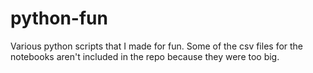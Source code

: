 # python-fun
Various python scripts that I made for fun.
Some of the csv files for the notebooks aren't included in the repo because they were too big.
